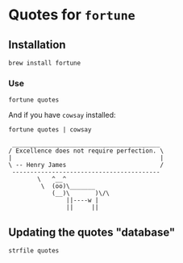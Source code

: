 # Quotes for `fortune`

## Installation

```shell
brew install fortune
```

### Use

```shell
fortune quotes
```

And if you have `cowsay` installed:
```shell
fortune quotes | cowsay
```

```text
 _________________________________________
/ Excellence does not require perfection. \
|                                         |
\ -- Henry James                          /
 -----------------------------------------
        \   ^__^
         \  (oo)\_______
            (__)\       )\/\
                ||----w |
                ||     ||
```

## Updating the quotes "database"

```shell
strfile quotes
```
